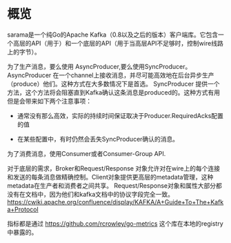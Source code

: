 # 概览

sarama是一个纯Go的Apache Kafka（0.8以及之后的版本）客户端库。它包含一个高层的API（用于）和一个底层的API（用于当高层API不足够时，控制wire线路上的字节）。

为了生产消息，要么使用 AsyncProducer,要么使用SyncProducer。AsyncProducer 在一个channel上接收消息，并尽可能高效地在后台异步生产（produce）他们。这种方式在大多数情况下是首选。 SyncProducer 提供一个方法，这个方法将会阻塞直到Kafka确认这条消息是produced的。这种方式有用但是会带来如下两个注意事项：  

* 通常没有那么高效，实际的持续时间保证取决于Producer.RequiredAcks配置的值

* 在某些配置中，有时仍然会丢失SyncProducer确认的消息。

为了消费消息，使用Consumer或者Consumer-Group API.

对于底层的需求，Broker和Request/Response 对象允许对在wire上的每个连接和发送的每条消息做精确控制。Client对象提供更高层的metadata管理，这种metadata在生产者和消费者之间共享。 Request/Response对象和属性大部分都没有在文档中，因为他们和kafka文档中的协议字段完全一致。
https://cwiki.apache.org/confluence/display/KAFKA/A+Guide+To+The+Kafka+Protocol

指标都是通过 https://github.com/rcrowley/go-metrics 这个库在本地的registry中暴露的。

